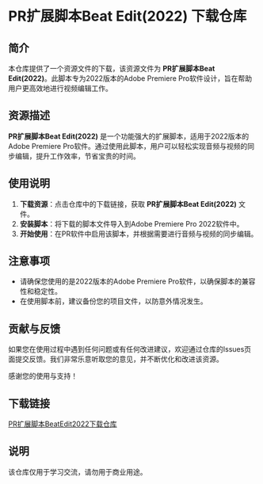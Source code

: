 # PR扩展脚本Beat Edit(2022) 下载仓库

## 简介

本仓库提供了一个资源文件的下载，该资源文件为 **PR扩展脚本Beat Edit(2022)**。此脚本专为2022版本的Adobe Premiere Pro软件设计，旨在帮助用户更高效地进行视频编辑工作。

## 资源描述

**PR扩展脚本Beat Edit(2022)** 是一个功能强大的扩展脚本，适用于2022版本的Adobe Premiere Pro软件。通过使用此脚本，用户可以轻松实现音频与视频的同步编辑，提升工作效率，节省宝贵的时间。

## 使用说明

1. **下载资源**：点击仓库中的下载链接，获取 **PR扩展脚本Beat Edit(2022)** 文件。
2. **安装脚本**：将下载的脚本文件导入到Adobe Premiere Pro 2022软件中。
3. **开始使用**：在PR软件中启用该脚本，并根据需要进行音频与视频的同步编辑。

## 注意事项

- 请确保您使用的是2022版本的Adobe Premiere Pro软件，以确保脚本的兼容性和稳定性。
- 在使用脚本前，建议备份您的项目文件，以防意外情况发生。

## 贡献与反馈

如果您在使用过程中遇到任何问题或有任何改进建议，欢迎通过仓库的Issues页面提交反馈。我们非常乐意听取您的意见，并不断优化和改进该资源。

感谢您的使用与支持！

## 下载链接
[PR扩展脚本BeatEdit2022下载仓库](https://pan.quark.cn/s/20657d0da3dc)

## 说明

该仓库仅用于学习交流，请勿用于商业用途。
